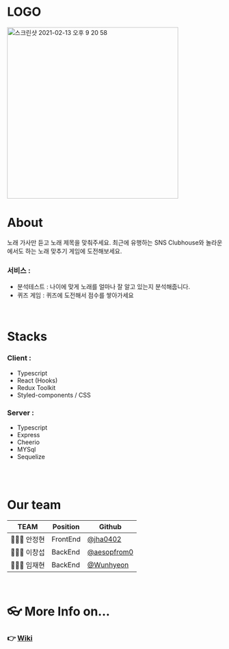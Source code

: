 # LOGO
<img width="400" alt="스크린샷 2021-02-13 오후 9 20 58" src="https://user-images.githubusercontent.com/67306416/108810368-54c82080-75ee-11eb-8f23-51531ad5755b.png">

<br>

# About
노래 가사만 듣고 노래 제목을 맞춰주세요. 최근에 유행하는 SNS Clubhouse와 놀라운 에서도 하는 노래 맞추기 게임에 도전해보세요.
### 서비스 :
- 분석테스트 : 나이에 맞게 노래를 얼마나 잘 알고 있는지 분석해줍니다.
- 퀴즈 게임 : 퀴즈에 도전해서 점수를 쌓아가세요

<br>

# Stacks

### Client :
- Typescript
- React (Hooks)
- Redux Toolkit
- Styled-components / CSS

### Server :
- Typescript
- Express
- Cheerio
- MYSql
- Sequelize

<br><br>

# Our team
| TEAM      | Position  | Github                                        |
| ---------  |--------- | --------------------------------------------- |
| 🧑🏻‍💻 안정현 | FrontEnd | [@jha0402](https://github.com/jha0402)        |
| 🧑🏻‍💻 이창섭 | BackEnd  | [@aesopfrom0](https://github.com/aesopfrom0)        |
| 🧑🏻‍💻 임재현 | BackEnd | [@Wunhyeon](https://github.com/Wunhyeon)   |

<br>

# 👓 More Info on...

### 👉 [Wiki](https://github.com/codestates/laggard-client/wiki)
